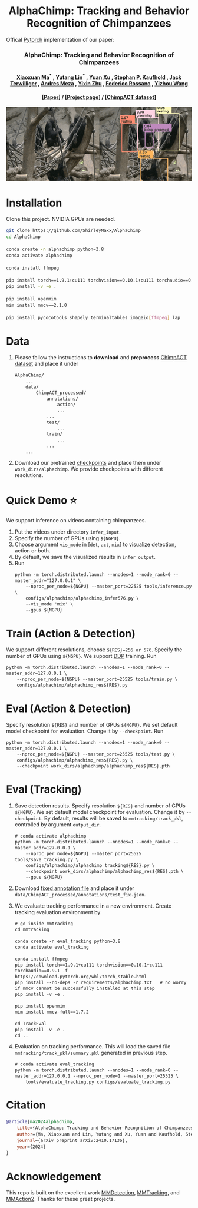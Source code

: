<div align="center">

  <h1 align="center">AlphaChimp: Tracking and Behavior Recognition of Chimpanzees</h1>
  
</div>

Offical [Pytorch](https://pytorch.org/) implementation of our paper:
<h3 align="center">AlphaChimp: Tracking and Behavior Recognition of Chimpanzees</h3>

<h4 align="center" style="text-decoration: none;">
  <a href="https://shirleymaxx.github.io/", target="_blank">Xiaoxuan Ma</a><sup>*</sup>
  ,
  <a href="https://github.com/Yutang-Lin", target="_blank">Yutang Lin</a><sup>*</sup>
  ,
  <a href="https://xy02-05.github.io/", target="_blank">Yuan Xu</a>
  ,
  <a href="https://carta.anthropogeny.org/users/stephan-kaufhold", target="_blank">Stephan P. Kaufhold</a><sup></sup>
  ,
  <a href="http://jackterwilliger.com/", target="_blank">Jack Terwilliger</a>
  ,
  <a href="https://www.linkedin.com/in/andy-meza-9bb064213/", target="_blank">Andres Meza</a>
  ,
  <a href="https://yzhu.io/", target="_blank">Yixin Zhu</a>
  ,
  <a href="https://cogsci.ucsd.edu/people/faculty/federico-rossano.html", target="_blank">Federico Rossano</a>
  ,
  <a href="https://cfcs.pku.edu.cn/english/people/faculty/yizhouwang/index.htm", target="_blank">Yizhou Wang</a>
</h4>
<h4 align="center">
  <a href="https://arxiv.org/abs/2410.17136", target="_blank">[Paper]</a> /
  <a href="https://sites.google.com/view/alphachimp/home", target="_blank">[Project page]</a> /
  <a href="https://github.com/ShirleyMaxx/ChimpACT", target="_blank">[ChimpACT dataset]</a>
</h4>

<p align="center">
  <img src="demo/teaser.gif"/>
</p>

# Installation

Clone this project. NVIDIA GPUs are needed. 
```bash
git clone https://github.com/ShirleyMaxx/AlphaChimp
cd AlphaChimp

conda create -n alphachimp python=3.8
conda activate alphachimp

conda install ffmpeg

pip install torch==1.9.1+cu111 torchvision==0.10.1+cu111 torchaudio==0.9.1 -f https://download.pytorch.org/whl/torch_stable.html
pip install -v -e .
    
pip install openmim
mim install mmcv==2.1.0
    
pip install pycocotools shapely terminaltables imageio[ffmpeg] lap
```

# Data

1. Please follow the instructions to **download** and **preprocess** [ChimpACT dataset](https://github.com/ShirleyMaxx/ChimpACT?tab=readme-ov-file#data) and place it under

    ```
    AlphaChimp/
        ...
        data/
            ChimpACT_processed/
                annotations/
                    action/
                    ...
                ...
                test/
                    ...
                train/
                    ...
                ...
        ...
    ```

2. Download our pretrained [checkpoints](https://mega.nz/folder/k2lXxITL#VD5CQv-fBc_9eCRoIaY_-Q) and place them under `work_dirs/alphachimp`. We provide checkpoints with different resolutions.


# Quick Demo :star:
We support inference on videos containing chimpanzees. 

  1. Put the videos under directory `infer_input`. 
  2. Specify the number of GPUs using `${NGPU}`. 
  3. Choose argument `vis_mode` in [`det`, `act`, `mix`] to visualize detection, action or both. 
  4. By default, we save the visualized results in `infer_output`.
  5. Run
      ```
      python -m torch.distributed.launch --nnodes=1 --node_rank=0 --master_addr="127.0.0.1" \
          --nproc_per_node=${NGPU} --master_port=22525 tools/inference.py \
          configs/alphachimp/alphachimp_infer576.py \
          --vis_mode 'mix' \
          --gpus ${NGPU}
      ```

# Train (Action & Detection)
We support different resolutions, choose `${RES}=256 or 576`. Specify the number of GPUs using `${NGPU}`. We support [DDP](https://pytorch.org/tutorials/beginner/ddp_series_theory.html) training. Run
```
python -m torch.distributed.launch --nnodes=1 --node_rank=0 --master_addr=127.0.0.1 \
    --nproc_per_node=${NGPU} --master_port=25525 tools/train.py \
    configs/alphachimp/alphachimp_res${RES}.py
```

# Eval (Action & Detection)
Specify resolution `${RES}` and number of GPUs `${NGPU}`. We set default model checkpoint for evaluation. Change it by `--checkpoint`. Run
```
python -m torch.distributed.launch --nnodes=1 --node_rank=0 --master_addr=127.0.0.1 \
    --nproc_per_node=${NGPU} --master_port=25525 tools/test.py \
    configs/alphachimp/alphachimp_res${RES}.py \
    --checkpoint work_dirs/alphachimp/alphachimp_res${RES}.pth
```

# Eval (Tracking)

1. Save detection results. Specify resolution `${RES}` and number of GPUs `${NGPU}`. We set default model checkpoint for evaluation. Change it by `--checkpoint`. By default, results will be saved to `mmtracking/track_pkl`, controlled by argument `output_dir`.
    ```
    # conda activate alphachimp
    python -m torch.distributed.launch --nnodes=1 --node_rank=0 --master_addr=127.0.0.1 \
        --nproc_per_node=${NGPU} --master_port=25525 tools/save_tracking.py \
        configs/alphachimp/alphachimp_tracking${RES}.py \
        --checkpoint work_dirs/alphachimp/alphachimp_res${RES}.pth \
        --gpus ${NGPU}
    ```

2. Download [fixed annotation file](https://drive.google.com/file/d/1usYe3gQ6SQfazJAx8UDR5vql7dZfAMv-/view?usp=drive_link) and place it under `data/ChimpACT_processed/annotations/test_fix.json`. 

3. We evaluate tracking performance in a new environment. Create tracking evaluation environment by
    ```
    # go inside mmtracking
    cd mmtracking

    conda create -n eval_tracking python=3.8
    conda activate eval_tracking
            
    conda install ffmpeg
    pip install torch==1.9.1+cu111 torchvision==0.10.1+cu111 torchaudio==0.9.1 -f https://download.pytorch.org/whl/torch_stable.html
    pip install --no-deps -r requirements/alphachimp.txt   # no worry if mmcv cannot be successfully installed at this step
    pip install -v -e .

    pip install openmim
    mim install mmcv-full==1.7.2
    
    cd TrackEval
    pip install -v -e .
    cd ..
    ```

4. Evaluation on tracking performance. This will load the saved file `mmtracking/track_pkl/summary.pkl` generated in previous step.
    ```
    # conda activate eval_tracking
    python -m torch.distributed.launch --nnodes=1 --node_rank=0 --master_addr=127.0.0.1 --nproc_per_node=1 --master_port=25525 \
        tools/evaluate_tracking.py configs/evaluate_tracking.py
    ```

# Citation
```bibtex
@article{ma2024alphachimp,
    title={AlphaChimp: Tracking and Behavior Recognition of Chimpanzees},
    author={Ma, Xiaoxuan and Lin, Yutang and Xu, Yuan and Kaufhold, Stephan and Terwilliger, Jack and Meza, Andres and Zhu, Yixin and Rossano, Federico and Wang, Yizhou},
    journal={arXiv preprint arXiv:2410.17136},
    year={2024}
}
```

# Acknowledgement
This repo is built on the excellent work [MMDetection](https://github.com/open-mmlab/mmdetection), [MMTracking](https://github.com/open-mmlab/mmtracking), and [MMAction2](https://github.com/open-mmlab/mmaction2). Thanks for these great projects.
